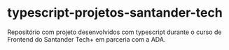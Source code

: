# typescript-projetos-santander-tech
Repositório com projeto desenvolvidos com typescript durante o curso de Frontend do Santander Tech+ em parceria com a ADA.

